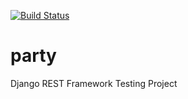 [![Build Status](https://travis-ci.org/ReijoRaidma/party.svg?branch=master)](https://travis-ci.org/ReijoRaidma/party)

# party
Django REST Framework Testing Project
